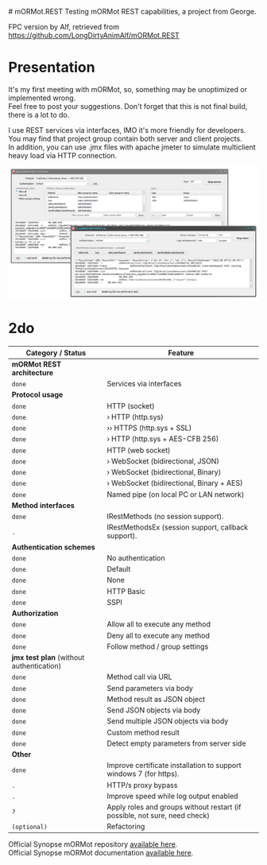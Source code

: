 ﻿﻿# mORMot.REST
Testing mORMot REST capabilities, a project from George.

FPC version by Alf, retrieved from https://github.com/LongDirtyAnimAlf/mORMot.REST

# Presentation

It's my first meeting with mORMot, so, something may be unoptimized or implemented wrong.  
Feel free to post your suggestions. Don't forget that this is not final build, there is a lot to do.

I use REST services via interfaces, IMO it's more friendly for developers.  
You may find that project group contain both server and client projects.  
In addition, you can use .jmx files with apache jmeter to simulate multiclient heavy load via HTTP connection.  

![screenshot](https://raw.githubusercontent.com/GitStorageOne/mORMot.REST/master/screenshot.png)

# 2do
Category / Status | Feature
--- | ---
**mORMot REST architecture** |
`done` | Services via interfaces
**Protocol usage** |
`done` | HTTP (socket)
`done` | › HTTP (http.sys)
`done` | ›› HTTPS (http.sys + SSL)
`done` | › HTTP (http.sys + AES-CFB 256)
`done` | HTTP (web socket)
`done` | › WebSocket (bidirectional, JSON)
`done` | › WebSocket (bidirectional, Binary)
`done` | › WebSocket (bidirectional, Binary + AES)
`done` | Named pipe (on local PC or LAN network)
**Method interfaces** |
`done` | IRestMethods (no session support).
`.`    | IRestMethodsEx (session support, callback support).
**Authentication schemes** |
`done` | No authentication
`done` | Default
`done` | None
`done` | HTTP Basic
`done` | SSPI
**Authorization** |
`done` | Allow all to execute any method
`done` | Deny all to execute any method
`done` | Follow method / group settings
**jmx test plan** (without authentication) |
`done` | Method call via URL
`done` | Send parameters via body
`done` | Method result as JSON object
`done` | Send JSON objects via body
`done` | Send multiple JSON objects via body
`done` | Custom method result
`done` | Detect empty parameters from server side
**Other** |
`done` | Improve certificate installation to support windows 7 (for https).
`.`    | HTTP/s proxy bypass
`.`    | Improve speed while log output enabled
`?`    | Apply roles and groups without restart (if possible, not sure, need check)
`(optional)` | Refactoring

Official Synopse mORMot repository [available here][mormot-repo].  
Official Synopse mORMot documentation [available here][mormot-docs].

[mormot-repo]: <https://github.com/synopse/mORMot>
[mormot-docs]: <http://synopse.info/files/html/Synopse%20mORMot%20Framework%20SAD%201.18.html>
